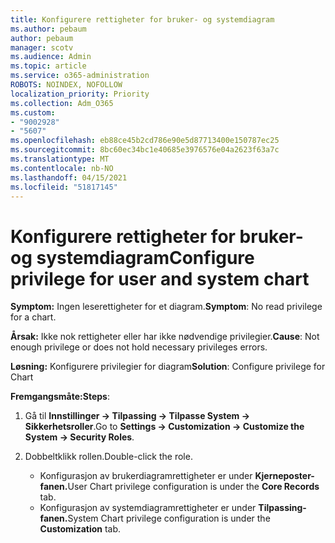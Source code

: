```yaml
---
title: Konfigurere rettigheter for bruker- og systemdiagram
ms.author: pebaum
author: pebaum
manager: scotv
ms.audience: Admin
ms.topic: article
ms.service: o365-administration
ROBOTS: NOINDEX, NOFOLLOW
localization_priority: Priority
ms.collection: Adm_O365
ms.custom:
- "9002928"
- "5607"
ms.openlocfilehash: eb88ce45b2cd786e90e5d87713400e150787ec25
ms.sourcegitcommit: 8bc60ec34bc1e40685e3976576e04a2623f63a7c
ms.translationtype: MT
ms.contentlocale: nb-NO
ms.lasthandoff: 04/15/2021
ms.locfileid: "51817145"
---
```

# <a name="configure-privilege-for-user-and-system-chart"></a><span data-ttu-id="415bd-102">Konfigurere rettigheter for bruker- og systemdiagram</span><span class="sxs-lookup"><span data-stu-id="415bd-102">Configure privilege for user and system chart</span></span>

<span data-ttu-id="415bd-103">**Symptom:** Ingen leserettigheter for et diagram.</span><span class="sxs-lookup"><span data-stu-id="415bd-103">**Symptom**: No read privilege for a chart.</span></span>

<span data-ttu-id="415bd-104">**Årsak:** Ikke nok rettigheter eller har ikke nødvendige privilegier.</span><span class="sxs-lookup"><span data-stu-id="415bd-104">**Cause**: Not enough privilege or does not hold necessary privileges errors.</span></span>

<span data-ttu-id="415bd-105">**Løsning:** Konfigurere privilegier for diagram</span><span class="sxs-lookup"><span data-stu-id="415bd-105">**Solution**: Configure privilege for Chart</span></span>

<span data-ttu-id="415bd-106">**Fremgangsmåte:**</span><span class="sxs-lookup"><span data-stu-id="415bd-106">**Steps**:</span></span>

1. <span data-ttu-id="415bd-107">Gå til **Innstillinger -> Tilpassing -> Tilpasse System -> Sikkerhetsroller**.</span><span class="sxs-lookup"><span data-stu-id="415bd-107">Go to **Settings -> Customization -> Customize the System -> Security Roles**.</span></span>

2. <span data-ttu-id="415bd-108">Dobbeltklikk rollen.</span><span class="sxs-lookup"><span data-stu-id="415bd-108">Double-click the role.</span></span>

    - <span data-ttu-id="415bd-109">Konfigurasjon av brukerdiagramrettigheter er under **Kjerneposter-fanen.**</span><span class="sxs-lookup"><span data-stu-id="415bd-109">User Chart privilege configuration is under the **Core Records** tab.</span></span>
    - <span data-ttu-id="415bd-110">Konfigurasjon av systemdiagramrettigheter er under **Tilpassing-fanen.**</span><span class="sxs-lookup"><span data-stu-id="415bd-110">System Chart privilege configuration is under the **Customization** tab.</span></span>
